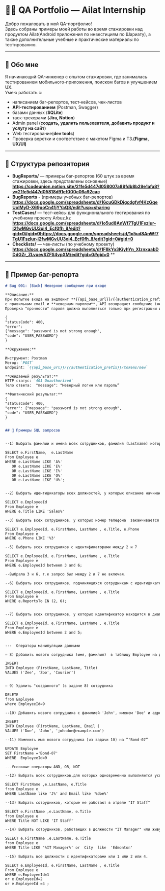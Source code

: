 # 🧑‍💻 QA Portfolio — Ailat Internship

Добро пожаловать в мой QA-портфолио!  
Здесь собраны примеры моей работы во время стажировки над продуктом Ailat(Android приложения по инвестициям по Шариату), а также дополнительные учебные и практические материалы по тестированию.  

---

## 📌 Обо мне
Я начинающий QA-инженер с опытом стажировки, где занималась тестированием мобильного-приложения, поиском багов и улучшением UX.  
Умею работать с:
- написанием баг-репортов, тест-кейсов, чек-листов
- **API-тестированием** (Postman, Swagger)  
- базами данных (**SQLite**)  
- таск-трекерами (**Jira, Notion**)
- Admin panel (**создать, удалить пользователя, добавить продукт и услугу на сайт**)
- Web тестирование(**dev tools**)
- Проверка верстки и соответствие с макетом Figma и ТЗ.**(Figma, UX/UI)**

---

## 📂 Структура репозитория
- **BugReports/** — примеры баг-репортов (60 штук за время стажировки, здесь представлены основные) **https://codeunion.notion.site/21fe5d447d058007a89fdb8b29e1afa8?v=21fe5d447d05818d91ef000c06a92cac**
- **BugReports** - (примеры учебных баг-репортов) **https://docs.google.com/spreadsheets/d/16cuGDkDigcdgfvf4KzGqeUoIMyD-X69poCn41jYYaQ8/edit?usp=sharing**
- **TestCases/** — тест-кейсы для функционального тестирования по учебному проекту Arbuz.kz **https://docs.google.com/spreadsheets/d/1o5ud8AnWf7TgU1Fszlur-I2fwMGvUU3oi4_Ecf0fh_8/edit?gid=0#gid=0https://docs.google.com/spreadsheets/d/1o5ud8AnWf7TgU1Fszlur-I2fwMGvUU3oi4_Ecf0fh_8/edit?gid=0#gid=0**  
- **Checklists/** — чек-листы (по учебному проекту)  **https://docs.google.com/spreadsheets/d/1F8kYo3KiyhYn_XIznxaabDDdGZr_ZLvuevSZFS4vpXM/edit?gid=0#gid=0**
**  
---

## 🐞 Пример баг-репорта
```markdown
# Bug 001: [Back] Неверное сообщение при входе

**Описание:**
При попытке входа на эндпоинт **{{api_base_url}}/{{authentication_prefix}}/tokens/new**
с правильным email и **неверным паролем**, API возвращает сообщение (ниже), что не соответствует контексту действия.
Проверка "прочности" пароля должна выполняться только при регистрации или смене пароля, но не при логине.

{
"statusCode": 400,
"error":
{"message": "password is not strong enough",
"code": "USER_PASSWORD"}
}

**Окружение:**

Инструмент: Postman
Метод: `POST`
Endpoint: `{{api_base_url}}/{{authentication_prefix}}/tokens/new`

**Ожидаемый результат:**
HTTP статус: `401 Unauthorized`
Тело ответа:  "message": "Неверный логин или пароль”

**Фактический результат:**
{
"statusCode": 400,
"error": {"message": "password is not strong enough",
"code": "USER_PASSWORD"}
}


## 🐞 Примеры SQL запросов


--1) Выбрать фамилии и имена всех сотрудников, фамилия (Lastname) которых начинается на гласную букву

SELECT e.FirstName,  e.LastName  
From Employee e 
WHERE e.LastName LIKE 'A%'
   OR e.LastName LIKE 'E%'
   OR e.LastName LIKE 'I%'
   OR e.LastName LIKE 'O%'
   OR e.LastName LIKE 'U%';


--2) Выбрать идентификаторы всех должностей, у которых описание начинается с 'Sales'

SELECT e.EmployeeId 
From Employee e 
WHERE e.Title LIKE 'Sales%'

--3) Выбрать всех сотрудников, у которых номер телефона  заканчивается на 3.

SELECT e.EmployeeId, e.FirstName, LastName , e.Title, e.Phone
From Employee e 
WHERE e.Phone LIKE '%3'

--5) Выбрать всех сотрудников с идентификаторами между 2 и 7

SELECT e.EmployeeId, e.FirstName, LastName , e.Title
From Employee e 
WHERE e.EmployeeId between 3 and 6;

--Выбрала 3 и 6, т.к запрсо был между 2 и 7 не включая.

--6) Выбрать всех сотрудников, подчиняющихся сотрудникам с идентификаторами 2, 6

SELECT e.EmployeeId, e.FirstName, LastName , e.Title
From Employee e 
WHERE e.ReportsTo IN (2, 6);


--7) Выбрать всех сотрудников, у которых идентификатор находится в диапазоне от 2 до 5 включительно.

SELECT e.EmployeeId, e.FirstName, LastName , e.Title
From Employee e 
WHERE e.EmployeeId between 2 and 5;


---  Операторы манипуляции данными

– 8) Добавить нового сотрудника (имя, фамилия)  в таблицу Employee на должность "Courier".

INSERT 
INTO Employee (FirstName, LastName, Title)
VALUES ('Zee', 'Zoo', 'Courier')


– 9) Удалить "созданного" (в задаче 8) сотрудника

DELETE 
from Employee   
where EmployeeId=9

--10) Добавить нового сотрудника с фамилией 'John', именем 'Doe' и адресом электронной почты          'johndoe@example.com' в таблицу Employee.

INSERT 
INTO Employee (FirstName, LastName, Email )
VALUES ('Doe', 'John', 'johndoe@example.com')

--11) Изменить имя нового сотрудника (из задачи 10) на ”'Bond-07”

UPDATE Employee 
SET FirstName ='Bond-07'
WHERE  EmployeeId=9

---Условные операторы AND, OR, NOT

--12) Выбрать всех сотрудников,для которых одновременно выполняются условия : фамилия начинается на 'J' и адрес электронной почты содержит 'doe'.

SELECT FirstName ,e.LastName, e.Title
from Employee e
WHERE LastName like 'J%' and Email like '%doe%'

--13) Выбрать сотрудников, которые не работают в отделе "IT Staff"

SELECT e.FirstName ,e.LastName, e.Title
from Employee e
WHERE Title NOT LIKE 'IT Staff'

--14) Выбрать сотрудников, работающих в должности "IT Manager" или живущих в “Edmonton"

SELECT e.FirstName ,e.LastName, e.Title
from Employee e
WHERE Title LIKE '%IT Manager%' or  City  like  'Edmonton'

--15) Выбрать все должности с идентификаторами или 1 или 2 или 4.

SELECT e.EmployeeId, e.FirstName, LastName , e.Title
From Employee e 
WHERE e.EmployeeId=1 
or e.EmployeeId=2
or e.EmployeeId =4 ;
